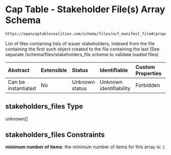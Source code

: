 # Cap Table - Stakeholder File(s) Array Schema

```txt
https://opencaptablecoalition.com/schema/files/ocf_manifest_file#/properties/stakeholders_files
```

List of files containing lists of issuer stakeholders, indexed from the file containing the first such object created to the file containing the last (See separate /schema/files/stakeholders_file schema to validate loaded files)

| Abstract            | Extensible | Status         | Identifiable            | Custom Properties | Additional Properties | Access Restrictions | Defined In                                                                                            |
| :------------------ | :--------- | :------------- | :---------------------- | :---------------- | :-------------------- | :------------------ | :---------------------------------------------------------------------------------------------------- |
| Can be instantiated | No         | Unknown status | Unknown identifiability | Forbidden         | Allowed               | none                | [OCFManifestFile.schema.json*](../../schema/files/OCFManifestFile.schema.json "open original schema") |

## stakeholders_files Type

unknown\[]

## stakeholders_files Constraints

**minimum number of items**: the minimum number of items for this array is: `1`
